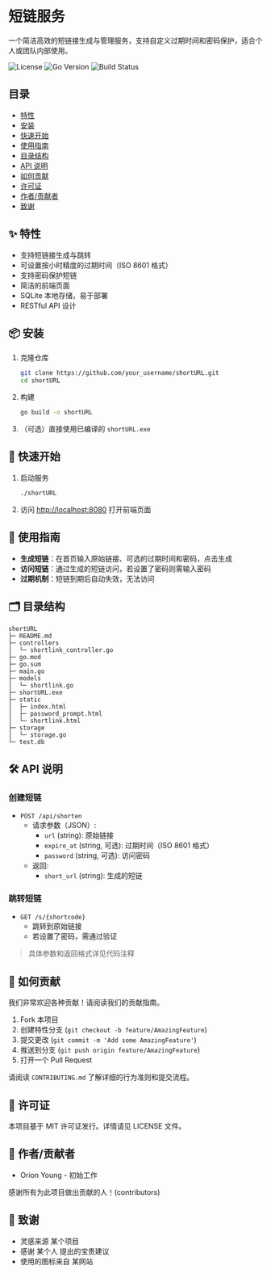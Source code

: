 # 短链服务

一个简洁高效的短链接生成与管理服务，支持自定义过期时间和密码保护，适合个人或团队内部使用。

<p align="left">
  <img alt="License" src="https://img.shields.io/badge/license-MIT-blue.svg">
  <img alt="Go Version" src="https://img.shields.io/badge/go-1.18+-brightgreen">
  <img alt="Build Status" src="https://img.shields.io/github/actions/workflow/status/your_username/your_repo/ci.yml?branch=main">
</p>

## 目录

- [特性](#特性)
- [安装](#安装)
- [快速开始](#快速开始)
- [使用指南](#使用指南)
- [目录结构](#目录结构)
- [API 说明](#api-说明)
- [如何贡献](#如何贡献)
- [许可证](#许可证)
- [作者/贡献者](#作者贡献者)
- [致谢](#致谢)

## ✨ 特性

- 支持短链接生成与跳转
- 可设置按小时精度的过期时间（ISO 8601 格式）
- 支持密码保护短链
- 简洁的前端页面
- SQLite 本地存储，易于部署
- RESTful API 设计

## 📦 安装

1. 克隆仓库
   ```bash
   git clone https://github.com/your_username/shortURL.git
   cd shortURL
   ```
2. 构建
   ```bash
   go build -o shortURL
   ```
3. （可选）直接使用已编译的 `shortURL.exe`

## 🚀 快速开始

1. 启动服务
   ```bash
   ./shortURL
   ```
2. 访问 [http://localhost:8080](http://localhost:8080) 打开前端页面

## 📖 使用指南

- **生成短链**：在首页输入原始链接、可选的过期时间和密码，点击生成
- **访问短链**：通过生成的短链访问，若设置了密码则需输入密码
- **过期机制**：短链到期后自动失效，无法访问

## 🗂️ 目录结构

```
shortURL
├─ README.md
├─ controllers
│  └─ shortlink_controller.go
├─ go.mod
├─ go.sum
├─ main.go
├─ models
│  └─ shortlink.go
├─ shortURL.exe
├─ static
│  ├─ index.html
│  ├─ password_prompt.html
│  └─ shortlink.html
├─ storage
│  └─ storage.go
└─ test.db

```

## 🛠️ API 说明

### 创建短链

- `POST /api/shorten`
  - 请求参数（JSON）:
    - `url` (string): 原始链接
    - `expire_at` (string, 可选): 过期时间（ISO 8601 格式）
    - `password` (string, 可选): 访问密码
  - 返回:
    - `short_url` (string): 生成的短链

### 跳转短链

- `GET /s/{shortcode}`
  - 跳转到原始链接
  - 若设置了密码，需通过验证

> 具体参数和返回格式详见代码注释

## 🤝 如何贡献

我们非常欢迎各种贡献！请阅读我们的贡献指南。

1. Fork 本项目
2. 创建特性分支 (`git checkout -b feature/AmazingFeature`)
3. 提交更改 (`git commit -m 'Add some AmazingFeature'`)
4. 推送到分支 (`git push origin feature/AmazingFeature`)
5. 打开一个 Pull Request

请阅读 `CONTRIBUTING.md` 了解详细的行为准则和提交流程。

## 📜 许可证

本项目基于 MIT 许可证发行。详情请见 LICENSE 文件。

## 👥 作者/贡献者

- Orion Young - 初始工作 

感谢所有为此项目做出贡献的人！(contributors)

## 🙏 致谢

- 灵感来源 某个项目
- 感谢 某个人 提出的宝贵建议
- 使用的图标来自 某网站
